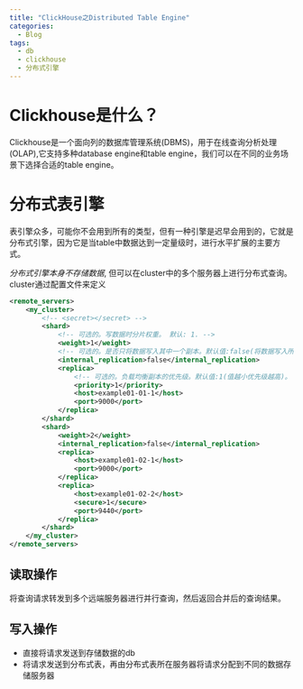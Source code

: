```yaml
---
title: "ClickHouse之Distributed Table Engine"
categories:
  - Blog
tags:
  - db
  - clickhouse
  - 分布式引擎
---
```

# Clickhouse是什么？
Clickhouse是一个面向列的数据库管理系统(DBMS)，用于在线查询分析处理(OLAP),它支持多种database engine和table engine，我们可以在不同的业务场景下选择合适的table engine。

# 分布式表引擎
表引擎众多，可能你不会用到所有的类型，但有一种引擎是迟早会用到的，它就是分布式引擎，因为它是当table中数据达到一定量级时，进行水平扩展的主要方式。

*分布式引擎本身不存储数据*, 但可以在cluster中的多个服务器上进行分布式查询。cluster通过配置文件来定义
```xml
<remote_servers>
    <my_cluster>
        <!-- <secret></secret> -->
        <shard>
            <!-- 可选的。写数据时分片权重。 默认: 1. -->
            <weight>1</weight>
            <!-- 可选的。是否只将数据写入其中一个副本。默认值:false(将数据写入所有副本),设置为ture时，只会写入shard中的单个节点，其它节点通过replica表引擎内部实现复制 -->
            <internal_replication>false</internal_replication>
            <replica>
                <!-- 可选的。负载均衡副本的优先级。默认值:1(值越小优先级越高)。 -->
                <priority>1</priority>
                <host>example01-01-1</host>
                <port>9000</port>
            </replica>
        </shard>
        <shard>
            <weight>2</weight>
            <internal_replication>false</internal_replication>
            <replica>
                <host>example01-02-1</host>
                <port>9000</port>
            </replica>
            <replica>
                <host>example01-02-2</host>
                <secure>1</secure>
                <port>9440</port>
            </replica>
        </shard>
    </my_cluster>
</remote_servers>
```
## 读取操作
将查询请求转发到多个远端服务器进行并行查询，然后返回合并后的查询结果。

## 写入操作
- 直接将请求发送到存储数据的db
- 将请求发送到分布式表，再由分布式表所在服务器将请求分配到不同的数据存储服务器
